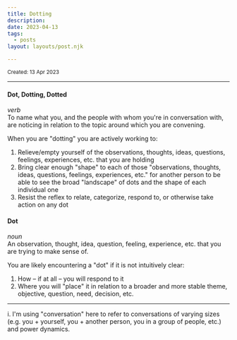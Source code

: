 ```yaml
---
title: Dotting
description:
date: 2023-04-13
tags:
  - posts
layout: layouts/post.njk

---
```

<small>Created: 13 Apr 2023 </small>

---
#### Dot, Dotting, Dotted <br>
_verb_<br>
To name what you, and the people with whom you're in conversation with, are noticing in relation to the topic around which you are convening. 

When you are "dotting" you are actively working to:
1. Relieve/empty yourself of the observations, thoughts, ideas, questions, feelings, experiences, etc. that you are holding
2. Bring clear enough "shape" to each of those "observations, thoughts, ideas, questions, feelings, experiences, etc." for another person to be able to see the broad "landscape" of dots and the shape of each individual one
3. Resist the reflex to relate, categorize, respond to, or otherwise take action on any dot

#### Dot<br>
_noun_<br>
An observation, thought, idea, question, feeling, experience, etc. that you are trying to make sense of.

You are likely encountering a "dot" if it is not intuitively clear:
1. How – if at all – you will respond to it
2. Where you will "place" it in relation to a broader and more stable theme, objective, question, need, decision, etc.

---
i. I'm using "conversation" here to refer to conversations of varying sizes (e.g. you + yourself, you + another person, you in a group of people, etc.) and power dynamics.